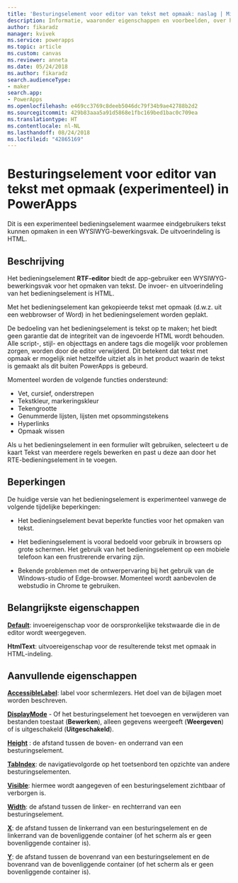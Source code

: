 ```yaml
---
title: 'Besturingselement voor editor van tekst met opmaak: naslag | Microsoft Docs'
description: Informatie, waaronder eigenschappen en voorbeelden, over het besturingselement voor de editor van tekst met opmaak
author: fikaradz
manager: kvivek
ms.service: powerapps
ms.topic: article
ms.custom: canvas
ms.reviewer: anneta
ms.date: 05/24/2018
ms.author: fikaradz
search.audienceType:
- maker
search.app:
- PowerApps
ms.openlocfilehash: e469cc3769c8deeb5046dc79f34b9ae42788b2d2
ms.sourcegitcommit: 429b83aaa5a91d5868e1fbc169bed1bac0c709ea
ms.translationtype: HT
ms.contentlocale: nl-NL
ms.lasthandoff: 08/24/2018
ms.locfileid: "42865169"
---
```

# <a name="rich-text-editor-control-experimental-in-powerapps"></a>Besturingselement voor editor van tekst met opmaak (experimenteel) in PowerApps
Dit is een experimenteel bedieningselement waarmee eindgebruikers tekst kunnen opmaken in een WYSIWYG-bewerkingsvak.  De uitvoerindeling is HTML.

## <a name="description"></a>Beschrijving
Het bedieningselement **RTF-editor** biedt de app-gebruiker een WYSIWYG-bewerkingsvak voor het opmaken van tekst.  De invoer- en uitvoerindeling van het bedieningselement is HTML.

Met het bedieningselement kan gekopieerde tekst met opmaak (d.w.z. uit een webbrowser of Word) in het bedieningselement worden geplakt.  

De bedoeling van het bedieningselement is tekst op te maken; het biedt geen garantie dat de integriteit van de ingevoerde HTML wordt behouden.  Alle script-, stijl- en objecttags en andere tags die mogelijk voor problemen zorgen, worden door de editor verwijderd.  Dit betekent dat tekst met opmaak er mogelijk niet hetzelfde uitziet als in het product waarin de tekst is gemaakt als dit buiten PowerApps is gebeurd.

Momenteel worden de volgende functies ondersteund:
- Vet, cursief, onderstrepen
- Tekstkleur, markeringskleur
- Tekengrootte
- Genummerde lijsten, lijsten met opsommingstekens
- Hyperlinks
- Opmaak wissen

Als u het bedieningselement in een formulier wilt gebruiken, selecteert u de kaart Tekst van meerdere regels bewerken en past u deze aan door het RTE-bedieningselement in te voegen.

## <a name="limitations"></a>Beperkingen
De huidige versie van het bedieningselement is experimenteel vanwege de volgende tijdelijke beperkingen:
- Het bedieningselement bevat beperkte functies voor het opmaken van tekst.  

- Het bedieningselement is vooral bedoeld voor gebruik in browsers op grote schermen.  Het gebruik van het bedieningselement op een mobiele telefoon kan een frustrerende ervaring zijn.

- Bekende problemen met de ontwerpervaring bij het gebruik van de Windows-studio of Edge-browser.  Momenteel wordt aanbevolen de webstudio in Chrome te gebruiken.


## <a name="key-properties"></a>Belangrijkste eigenschappen
**[Default](properties-core.md)**: invoereigenschap voor de oorspronkelijke tekstwaarde die in de editor wordt weergegeven.

**HtmlText**: uitvoereigenschap voor de resulterende tekst met opmaak in HTML-indeling.



## <a name="additional-properties"></a>Aanvullende eigenschappen
**[AccessibleLabel](properties-accessibility.md)**: label voor schermlezers. Het doel van de bijlagen moet worden beschreven.

**[DisplayMode](properties-core.md)** - Of het besturingselement het toevoegen en verwijderen van bestanden toestaat (**Bewerken**), alleen gegevens weergeeft (**Weergeven**) of is uitgeschakeld (**Uitgeschakeld**).

**[Height](properties-size-location.md)** : de afstand tussen de boven- en onderrand van een besturingselement.

**[TabIndex](properties-accessibility.md)**: de navigatievolgorde op het toetsenbord ten opzichte van andere besturingselementen.

**[Visible](properties-core.md)**: hiermee wordt aangegeven of een besturingselement zichtbaar of verborgen is.

**[Width](properties-size-location.md)**: de afstand tussen de linker- en rechterrand van een besturingselement.

**[X](properties-size-location.md)**: de afstand tussen de linkerrand van een besturingselement en de linkerrand van de bovenliggende container (of het scherm als er geen bovenliggende container is).

**[Y](properties-size-location.md)**: de afstand tussen de bovenrand van een besturingselement en de bovenrand van de bovenliggende container (of het scherm als er geen bovenliggende container is).
